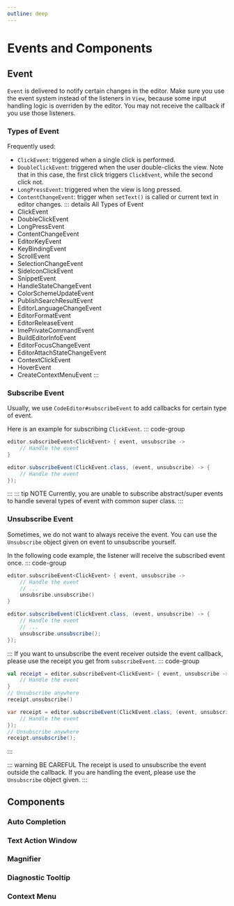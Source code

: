 ```yaml
---
outline: deep
---
```

# Events and Components
## Event
`Event` is delivered to notify certain changes in the editor. Make sure you use the event system instead of the listeners in `View`, because some input handling logic is overriden by the editor. You may not receive the callback if you use those listeners.
### Types of Event
Frequently used:
* `ClickEvent`: triggered when a single click is performed.
* `DoubleClickEvent`: triggered when the user double-clicks the view. Note that in this case, the first click triggers `ClickEvent`, while the second click not.
* `LongPressEvent`: triggered when the view is long pressed.
* `ContentChangeEvent`: trigger when `setText()` is called or current text in editor changes.
::: details All Types of Event
* ClickEvent
* DoubleClickEvent
* LongPressEvent
* ContentChangeEvent
* EditorKeyEvent
* KeyBindingEvent
* ScrollEvent
* SelectionChangeEvent
* SideIconClickEvent
* SnippetEvent
* HandleStateChangeEvent
* ColorSchemeUpdateEvent
* PublishSearchResultEvent
* EditorLanguageChangeEvent
* EditorFormatEvent
* EditorReleaseEvent
* ImePrivateCommandEvent
* BuildEditorInfoEvent
* EditorFocusChangeEvent
* EditorAttachStateChangeEvent
* ContextClickEvent
* HoverEvent
* CreateContextMenuEvent
:::
### Subscribe Event
Usually, we use `CodeEditor#subscribeEvent` to add callbacks for certain type of event.

Here is an example for subscribing `ClickEvent`.
::: code-group

```Kotlin Kotlin
editor.subscribeEvent<ClickEvent> { event, unsubscribe ->
    // Handle the event
}
```

```Java Java
editor.subscribeEvent(ClickEvent.class, (event, unsubscribe) -> {
    // Handle the event
});
```

:::
::: tip NOTE
Currently, you are unable to subscribe abstract/super events to handle several types of event with common super class.
:::
### Unsubscribe Event
Sometimes, we do not want to always receive the event.
You can use the `Unsubscribe` object given on event to unsubscribe yourself.

In the following code example, the listener will receive the subscribed event once.
::: code-group

```Kotlin Kotlin
editor.subscribeEvent<ClickEvent> { event, unsubscribe ->
    // Handle the event
    // ...
    unsubsribe.unsubscribe()
}
```

```Java Java
editor.subscribeEvent(ClickEvent.class, (event, unsubscribe) -> {
    // Handle the event
    // ...
    unsubscribe.unsubscribe();
});
```

:::
If you want to unsubscribe the event receiver outside the event callback, please use the receipt you get from `subscribeEvent`.
::: code-group

```Kotlin Kotlin
val receipt = editor.subscribeEvent<ClickEvent> { event, unsubscribe ->
    // Handle the event
}
// Unsubscribe anywhere
receipt.unsubscribe()
```

```Java Java
var receipt = editor.subscribeEvent(ClickEvent.class, (event, unsubscribe) -> {
    // Handle the event
});
// Unsubscribe anywhere
receipt.unsubscribe();
```

:::

::: warning BE CAREFUL
The receipt is used to unsubscribe the event outside the callback. If you are handling the event, please use the `Unsubscribe` object given.
:::
## Components
### Auto Completion
### Text Action Window
### Magnifier
### Diagnostic Tooltip
### Context Menu